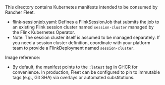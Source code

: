 This directory contains Kubernetes manifests intended to be consumed by Rancher Fleet.

- flink-sessionjob.yaml: Defines a FlinkSessionJob that submits the job to an existing Flink session cluster named `session-cluster` managed by the Flink Kubernetes Operator.
- Note: The session cluster itself is assumed to be managed separately. If you need a session cluster definition, coordinate with your platform team to provide a FlinkDeployment named `session-cluster`.

Image reference:
- By default, the manifest points to the `:latest` tag in GHCR for convenience. In production, Fleet can be configured to pin to immutable tags (e.g., Git SHA) via overlays or automated substitutions.
